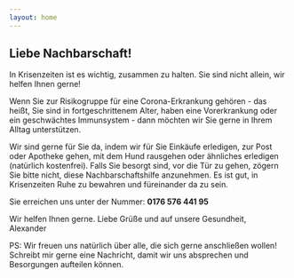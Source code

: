 ```yaml
---
layout: home
---
```


## Liebe Nachbarschaft!

In Krisenzeiten ist es wichtig, zusammen zu halten. Sie sind nicht allein, wir helfen Ihnen gerne!

Wenn Sie zur Risikogruppe für eine Corona-Erkrankung gehören - das heißt, Sie sind in fortgeschrittenem Alter, haben eine Vorerkrankung oder ein geschwächtes Immunsystem - dann möchten wir Sie gerne in Ihrem Alltag unterstützen.

Wir sind gerne für Sie da, indem wir für Sie Einkäufe erledigen, zur Post oder Apotheke gehen, mit dem Hund rausgehen oder ähnliches erledigen (natürlich kostenfrei). Falls Sie besorgt sind, vor die Tür zu gehen, zögern Sie bitte nicht, diese Nachbarschaftshilfe anzunehmen. Es ist gut, in Krisenzeiten Ruhe zu bewahren und füreinander da zu sein.

Sie erreichen uns unter der Nummer:
**0176 576 441 95**

Wir helfen Ihnen gerne.
Liebe Grüße und auf unsere Gesundheit,  
Alexander

PS: Wir freuen uns natürlich über alle, die sich gerne anschließen wollen! Schreibt mir gerne eine Nachricht, damit wir uns absprechen und Besorgungen aufteilen können.

